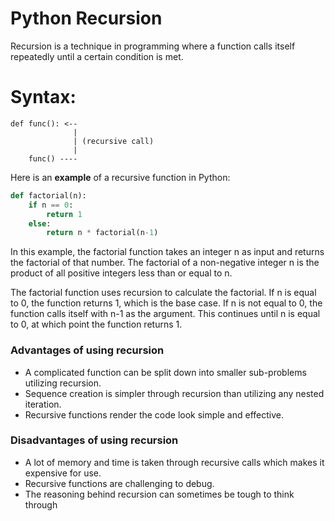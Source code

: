 # Python Recursion 

Recursion is a technique in programming where a function calls itself repeatedly until a certain condition is met. 

# Syntax:
  
    def func(): <--
                  |
                  | (recursive call)
                  |
        func() ----


Here is an __example__ of a recursive function in Python:

```Python
def factorial(n):
    if n == 0:
        return 1
    else:
        return n * factorial(n-1)
```

In this example, the factorial function takes an integer n as input and returns the factorial of that number.
The factorial of a non-negative integer n is the product of all positive integers less than or equal to n.

The factorial function uses recursion to calculate the factorial. If n is equal to 0, the function returns 1,
which is the base case. If n is not equal to 0, the function calls itself with n-1 as the argument. This continues 
until n is equal to 0, at which point the function returns 1.

### Advantages of using recursion

* A complicated function can be split down into smaller sub-problems utilizing recursion.
* Sequence creation is simpler through recursion than utilizing any nested iteration.
* Recursive functions render the code look simple and effective.

### Disadvantages of using recursion

* A lot of memory and time is taken through recursive calls which makes it expensive for use.
* Recursive functions are challenging to debug.
* The reasoning behind recursion can sometimes be tough to think through
